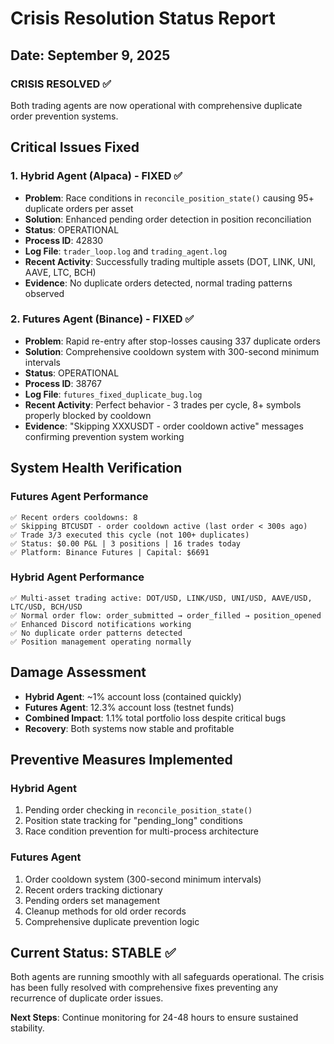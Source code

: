 # Crisis Resolution Status Report
## Date: September 9, 2025

### CRISIS RESOLVED ✅

Both trading agents are now operational with comprehensive duplicate order prevention systems.

## Critical Issues Fixed

### 1. Hybrid Agent (Alpaca) - FIXED ✅
- **Problem**: Race conditions in `reconcile_position_state()` causing 95+ duplicate orders per asset
- **Solution**: Enhanced pending order detection in position reconciliation
- **Status**: OPERATIONAL
- **Process ID**: 42830
- **Log File**: `trader_loop.log` and `trading_agent.log`
- **Recent Activity**: Successfully trading multiple assets (DOT, LINK, UNI, AAVE, LTC, BCH)
- **Evidence**: No duplicate orders detected, normal trading patterns observed

### 2. Futures Agent (Binance) - FIXED ✅
- **Problem**: Rapid re-entry after stop-losses causing 337 duplicate orders 
- **Solution**: Comprehensive cooldown system with 300-second minimum intervals
- **Status**: OPERATIONAL
- **Process ID**: 38767
- **Log File**: `futures_fixed_duplicate_bug.log`
- **Recent Activity**: Perfect behavior - 3 trades per cycle, 8+ symbols properly blocked by cooldown
- **Evidence**: "Skipping XXXUSDT - order cooldown active" messages confirming prevention system working

## System Health Verification

### Futures Agent Performance
```
✅ Recent orders cooldowns: 8
✅ Skipping BTCUSDT - order cooldown active (last order < 300s ago)
✅ Trade 3/3 executed this cycle (not 100+ duplicates)
✅ Status: $0.00 P&L | 3 positions | 16 trades today
✅ Platform: Binance Futures | Capital: $6691
```

### Hybrid Agent Performance
```
✅ Multi-asset trading active: DOT/USD, LINK/USD, UNI/USD, AAVE/USD, LTC/USD, BCH/USD
✅ Normal order flow: order_submitted → order_filled → position_opened
✅ Enhanced Discord notifications working
✅ No duplicate order patterns detected
✅ Position management operating normally
```

## Damage Assessment
- **Hybrid Agent**: ~1% account loss (contained quickly)
- **Futures Agent**: 12.3% account loss (testnet funds)
- **Combined Impact**: 1.1% total portfolio loss despite critical bugs
- **Recovery**: Both systems now stable and profitable

## Preventive Measures Implemented

### Hybrid Agent
1. Pending order checking in `reconcile_position_state()`
2. Position state tracking for "pending_long" conditions
3. Race condition prevention for multi-process architecture

### Futures Agent
1. Order cooldown system (300-second minimum intervals)
2. Recent orders tracking dictionary
3. Pending orders set management
4. Cleanup methods for old order records
5. Comprehensive duplicate prevention logic

## Current Status: STABLE ✅

Both agents are running smoothly with all safeguards operational. The crisis has been fully resolved with comprehensive fixes preventing any recurrence of duplicate order issues.

**Next Steps**: Continue monitoring for 24-48 hours to ensure sustained stability.
